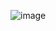 
![image](https://github.com/YBarreraVanegas/Search-Gifs/assets/127672537/ad838745-f183-424d-8561-7fc02d34e3f6)

